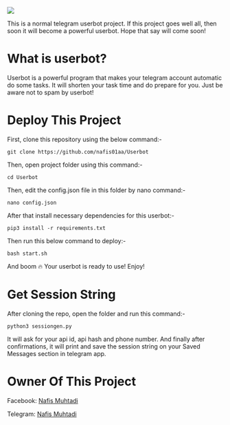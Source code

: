 ![](https://graph.org/file/4ad2f96955fa9e219a0b2.jpg)

This is a normal telegram userbot project. If this project goes well all, then soon it will become a powerful userbot. Hope that say will come soon!

# What is userbot?

Userbot is a powerful program that makes your telegram account automatic do some tasks. It will shorten your task time and do prepare for you. Just be aware not to spam by userbot!

# Deploy This Project

First, clone this repository using the below command:-

```
git clone https://github.com/nafis01aa/Userbot
```

Then, open project folder using this command:-

```
cd Userbot
```

Then, edit the config.json file in this folder by nano command:-

```
nano config.json
```

After that install necessary dependencies for this userbot:-

```
pip3 install -r requirements.txt
```

Then run this below command to deploy:-

```
bash start.sh
```

And boom 🔥 Your userbot is ready to use! Enjoy!

# Get Session String

After cloning the repo, open the folder and run this command:-

```
python3 sessiongen.py
```

It will ask for your api id, api hash and phone number. And finally after confirmations, it will print and save the session string on your Saved Messages section in telegram app.

# Owner Of This Project

Facebook: [Nafis Muhtadi](https://www.facebook.com/mdnafis.muhtadi)

Telegram: [Nafis Muhtadi](https://t.me/Nafis_Muhtadi)

